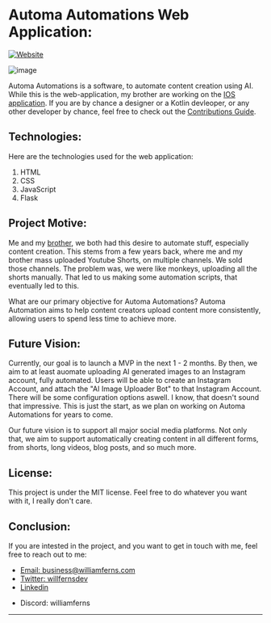 # Automa Automations Web Application:

[![Website](https://img.shields.io/badge/Website-purple)](https://web-app-williamferns1.replit.app/)

![image](https://github.com/Automa-Automations/web-app/assets/141557971/39dbba66-17ad-486e-9e13-3a7624010ac7)

Automa Automations is a software, to automate content creation using AI. While this is the web-application, my brother are working on the <a href="" target="_blank">IOS application</a>. If you are by chance a designer or a Kotlin devleoper, or any other developer by chance, feel free to check out the <a href="" target="_blank">Contributions Guide</a>. 
## Technologies:
Here are the technologies used for the web application: 
1. HTML
2. CSS
3. JavaScript
4. Flask

## Project Motive:
Me and my <a href="https://github.com/AdonisCodes" target="_blank">brother</a>, we both had this desire to automate stuff, especially content creation. This stems from a few years back, where me and my brother mass uploaded Youtube Shorts, on multiple channels. We sold those channels. The problem was, we were like monkeys, uploading all the shorts manually. That led to us making some automation scripts, that eventually led to this. 

What are our primary objective for Automa Automations? Automa Automation aims to help content creators upload content more consistently, allowing users to spend less time to achieve more. 

## Future Vision:
Currently, our goal is to launch a MVP in the next 1 - 2 months. By then, we aim to at least auomate uploading AI generated images to an Instagram account, fully automated. Users will be able to create an Instagram Account, and attach the "AI Image Uploader Bot" to that Instagram Account. There will be some configuration options aswell. I know, that doesn't sound that impressive. This is just the start, as we plan on working on Automa Automations for years to come.

Our future vision is to support all major social media platforms. Not only that, we aim to support automatically creating content in all different forms, from shorts, long videos, blog posts, and so much more.

## License:
This project is under the MIT license. Feel free to do whatever you want with it, I really don't care.

## Conclusion:
If you are intested in the project, and you want to get in touch with me, feel free to reach out to me:

<ul>
  <li>
    <a target="_blank" href="mailto:business@williamferns.com">Email: business@williamferns.com</a>
  </li>
  <li>
    <a target="_blank" href="https://twitter.com/willfernsdev">Twitter: willfernsdev</a>  
  </li>
  <li>
    <a target="_blank" href="https://www.linkedin.com/in/william-ferns-12670a2b6/">Linkedin</a>
  <li>
    <p>Discord: williamferns</p>
  </li>
</ul>

---
